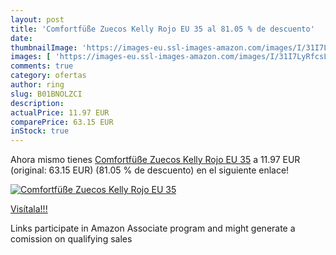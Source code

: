 ```yaml
---
layout: post
title: 'Comfortfüße Zuecos Kelly Rojo EU 35 al 81.05 % de descuento'
date: 
thumbnailImage: 'https://images-eu.ssl-images-amazon.com/images/I/31I7LyRfcsL._SL200_.jpg'
images: [ 'https://images-eu.ssl-images-amazon.com/images/I/31I7LyRfcsL._SL200_.jpg' ]
comments: true
category: ofertas
author: ring
slug: B01BNOLZCI
description:
actualPrice: 11.97 EUR
comparePrice: 63.15 EUR
inStock: true
---
```


Ahora mismo tienes [Comfortfüße Zuecos Kelly Rojo EU 35](https://www.amazon.es/dp/B01BNOLZCI/?tag=tolees-21) a 11.97 EUR (original: 63.15 EUR) (81.05 %  de descuento) en el siguiente enlace!

[![Comfortfüße Zuecos Kelly Rojo EU 35](https://images-eu.ssl-images-amazon.com/images/I/31I7LyRfcsL._SL200_.jpg)](https://www.amazon.es/dp/B01BNOLZCI/?tag=tolees-21)

[Visítala!!!](https://www.amazon.es/dp/B01BNOLZCI/?tag=tolees-21)

Links participate in Amazon Associate program and might generate a comission on qualifying sales
